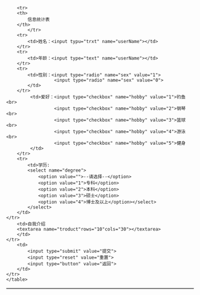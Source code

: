 <html>
	<head>
		<meta charset="UTF-8">
		<title></title>
	</head>
	<body>
		<table border="1">
			
		<tr>
		<th>
			信息统计表
		</th>
		    </tr>
		<tr>
			<td>姓名：<input typu="trxt" name="userName"></td>
        </tr>
		<tr>
			<td>年龄：<input type="text" name="userName"></td>
		</tr>
		<tr>
			<td>性别：<input type="radio" name="sex" value="1">
			          <input type="radio" name="sex" value="0">
			</td>
		</tr>
	         <td>爱好：<input type="checkbox" name="hobby" value="1">钓鱼<br>
			          <input type="checkbox" name="hobby" value="2">钢琴<br>
			          <input type="checkbox" name="hobby" value="3">篮球<br>
					  <input type="checkbox" name="hobby" value="4">游泳<br>
					  <input type="checkbox" name="hobby" value="5">健身
			 </td>
		</tr>
		<tr>
			<td>学历:
			<select name="degree">    
			    <option value="">--请选择--</option>
				<option value="1">专科</option>    
				<option value="2">本科</option>    
				<option value="3">硕士</option>    
				<option value="4">博士及以上</option></select>
			</select>
		</td>
	</tr>
		<td>自我介绍
		<textarea name="troduct"rows="10"cols="30"></textarea>
		</td>
	</tr>
	    <td>
			<input type="submit" value="提交">
			<input type="reset" value="重置">
			<input type="button" value="返回">
		</td>
	</tr>	
	</table>
</body>
